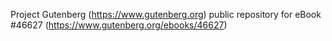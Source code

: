 Project Gutenberg (https://www.gutenberg.org) public repository for eBook #46627 (https://www.gutenberg.org/ebooks/46627)
